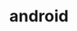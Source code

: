 ---
blog: https://officialandroid.blogspot.com/
codehost: https://github.com/https://github.com/android
colors:
- '#A4C639'
facebook: https://www.facebook.com/AndroidOfficial
guide: https://developer.android.com/distribute/marketing-tools/brand-guidelines.html
images:
- android-ar21.svg
- android-official.svg
- android-icon.svg
- android-tile.svg
logohandle: android
sort: android
tags:
- operating_system
- mobile
- phone
title: android
twitter: https://x.com/android
website: https://www.android.com/
wikipedia: https://en.wikipedia.org/wiki/Android_(operating_system)
---